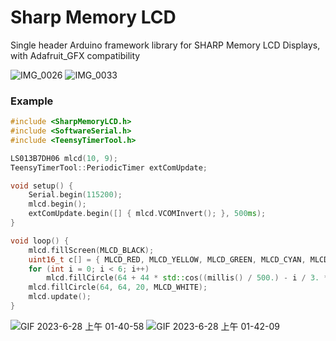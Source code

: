 # Sharp Memory LCD
Single header Arduino framework library for SHARP Memory LCD Displays, with Adafruit_GFX compatibility

![IMG_0026](https://github.com/jrymk/SharpMemoryLCD/assets/39593345/5379979d-34dd-4bc9-a96e-de3c043a130e)
![IMG_0033](https://github.com/jrymk/SharpMemoryLCD/assets/39593345/bb936a27-98ff-4d61-85b8-a9f5a0ae288e)

### Example
```cpp
#include <SharpMemoryLCD.h>
#include <SoftwareSerial.h>
#include <TeensyTimerTool.h>

LS013B7DH06 mlcd(10, 9);
TeensyTimerTool::PeriodicTimer extComUpdate;

void setup() {
    Serial.begin(115200);
    mlcd.begin();
    extComUpdate.begin([] { mlcd.VCOMInvert(); }, 500ms);
}

void loop() {
    mlcd.fillScreen(MLCD_BLACK);
    uint16_t c[] = { MLCD_RED, MLCD_YELLOW, MLCD_GREEN, MLCD_CYAN, MLCD_BLUE, MLCD_MAGENTA };
    for (int i = 0; i < 6; i++)
        mlcd.fillCircle(64 + 44 * std::cos((millis() / 500.) - i / 3. * M_PI), 64 + 44 * std::sin((millis() / 500.) - i / 3. * M_PI), 20, c[i]);
    mlcd.fillCircle(64, 64, 20, MLCD_WHITE);
    mlcd.update();
}
```

![GIF 2023-6-28 上午 01-40-58](https://github.com/jrymk/SharpMemoryLCD/assets/39593345/dd95ae00-6a58-400c-abb7-d2148f4c5a20)
![GIF 2023-6-28 上午 01-42-09](https://github.com/jrymk/SharpMemoryLCD/assets/39593345/8adb8c76-9d15-49b6-b928-3d876637092f)
